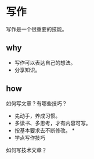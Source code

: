 # 写作

写作是一个很重要的技能。
## why

* 写作可以表达自己的想法。
* 分享知识。

## how

如何写文章？有哪些技巧？

* 先动手，养成习惯。
* 多读书、多思考，才有内容可写。
* 按基本要求去不断修改。
    * 
* 学点写作技巧


如何写技术文章？




